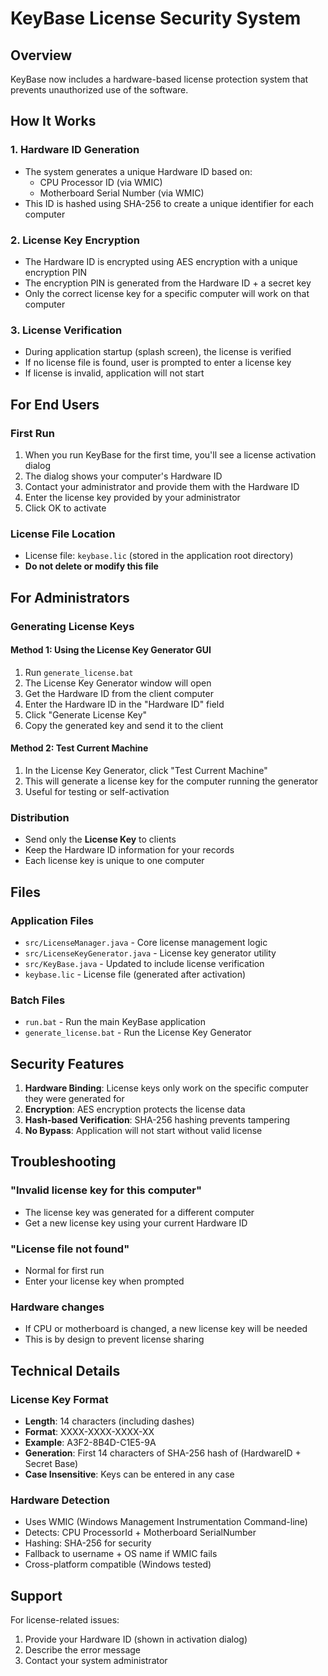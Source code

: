 # KeyBase License Security System

## Overview
KeyBase now includes a hardware-based license protection system that prevents unauthorized use of the software.

## How It Works

### 1. Hardware ID Generation
- The system generates a unique Hardware ID based on:
  - CPU Processor ID (via WMIC)
  - Motherboard Serial Number (via WMIC)
- This ID is hashed using SHA-256 to create a unique identifier for each computer

### 2. License Key Encryption
- The Hardware ID is encrypted using AES encryption with a unique encryption PIN
- The encryption PIN is generated from the Hardware ID + a secret key
- Only the correct license key for a specific computer will work on that computer

### 3. License Verification
- During application startup (splash screen), the license is verified
- If no license file is found, user is prompted to enter a license key
- If license is invalid, application will not start

## For End Users

### First Run
1. When you run KeyBase for the first time, you'll see a license activation dialog
2. The dialog shows your computer's Hardware ID
3. Contact your administrator and provide them with the Hardware ID
4. Enter the license key provided by your administrator
5. Click OK to activate

### License File Location
- License file: `keybase.lic` (stored in the application root directory)
- **Do not delete or modify this file**

## For Administrators

### Generating License Keys

#### Method 1: Using the License Key Generator GUI
1. Run `generate_license.bat`
2. The License Key Generator window will open
3. Get the Hardware ID from the client computer
4. Enter the Hardware ID in the "Hardware ID" field
5. Click "Generate License Key"
6. Copy the generated key and send it to the client

#### Method 2: Test Current Machine
1. In the License Key Generator, click "Test Current Machine"
2. This will generate a license key for the computer running the generator
3. Useful for testing or self-activation

### Distribution
- Send only the **License Key** to clients
- Keep the Hardware ID information for your records
- Each license key is unique to one computer

## Files

### Application Files
- `src/LicenseManager.java` - Core license management logic
- `src/LicenseKeyGenerator.java` - License key generator utility
- `src/KeyBase.java` - Updated to include license verification
- `keybase.lic` - License file (generated after activation)

### Batch Files
- `run.bat` - Run the main KeyBase application
- `generate_license.bat` - Run the License Key Generator

## Security Features

1. **Hardware Binding**: License keys only work on the specific computer they were generated for
2. **Encryption**: AES encryption protects the license data
3. **Hash-based Verification**: SHA-256 hashing prevents tampering
4. **No Bypass**: Application will not start without valid license

## Troubleshooting

### "Invalid license key for this computer"
- The license key was generated for a different computer
- Get a new license key using your current Hardware ID

### "License file not found"
- Normal for first run
- Enter your license key when prompted

### Hardware changes
- If CPU or motherboard is changed, a new license key will be needed
- This is by design to prevent license sharing

## Technical Details

### License Key Format
- **Length**: 14 characters (including dashes)
- **Format**: XXXX-XXXX-XXXX-XX
- **Example**: A3F2-8B4D-C1E5-9A
- **Generation**: First 14 characters of SHA-256 hash of (HardwareID + Secret Base)
- **Case Insensitive**: Keys can be entered in any case

### Hardware Detection
- Uses WMIC (Windows Management Instrumentation Command-line)
- Detects: CPU ProcessorId + Motherboard SerialNumber
- Hashing: SHA-256 for security
- Fallback to username + OS name if WMIC fails
- Cross-platform compatible (Windows tested)

## Support

For license-related issues:
1. Provide your Hardware ID (shown in activation dialog)
2. Describe the error message
3. Contact your system administrator
